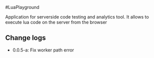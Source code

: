 #LuaPlayground


Application for serverside code testing and analytics tool.
It allows to execute lua code on the server from the browser

## Change logs
* 0.0.5-a: Fix worker path error